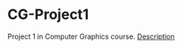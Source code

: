 # CG-Project1
Project 1 in Computer Graphics course.
[Description](https://drive.google.com/drive/folders/1xltFYVD1PnWkh7zxRP5hoI7huxiZ2e7M)
